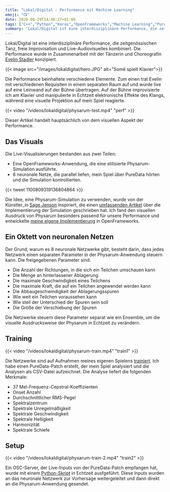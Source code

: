 ```yaml
---
title: "Lokal/Digital - Performance mit Machine Learning"
emoji: "📺"
date: 2020-08-29T14:40:27+01:00
tags: ["C++","Python","Keras","OpenFrameworks","Machine Learning","PureData"]
summary: "Lokal/Digital ist eine interdisziplinäre Performance, die zeitgenössischen Tanz, freie Improvisation und Live-Audiovisuals durch den Einsatz von Machine Learning kombiniert."
---
```


Lokal/Digital ist eine interdisziplinäre Performance, die zeitgenössischen
Tanz, freie Improvisation und Live-Audiovisuelles kombiniert. Die Performance
wurde in Zusammenarbeit mit der Tänzerin und Choreografin [Evelin
Stadler](https://atelierhaus-stadler-gerhardt.jimdo.com/atelierhaus/stadler)
konzipiert.

{{< image 
src="/images/lokaldigital/hero.JPG" 
alt="Somē spielt Klavier">}}

Die Performance beinhaltete verschiedene Elemente. Zum einen trat Evelin mit
verschiedenen Requisiten in einem separaten Raum auf und wurde live auf eine
Leinwand auf der Bühne übertragen. Auf der Bühne improvisierte ich am Klavier
und manipulierte in Echtzeit elektronische Effekte des Klangs, während eine
visuelle Projektion auf mein Spiel reagierte.

{{< video "/videos/lokaldigital/physarum-test.mp4" "perf" >}}

Dieser Artikel handelt hauptsächlich von dem visuellen Aspekt der Performance.

## Das Visuals

Die Live-Visualisierungen bestanden aus zwei Teilen:
- Eine OpenFrameworks-Anwendung, die eine stilisierte Physarum-Simulation ausführte.
- 8 neuronale Netze, die parallel liefen, mein Spiel über PureData hörten und die Simulation kontrollierten.

{{< tweet 1100809319136804864 >}} 

Die Idee, eine Physarum-Simulation zu verwenden, wurde von der Künstler_in [Sage
Jenson](https://www.sagejenson.com) inspiriert, die einen [umfassenden
Artikel](https://cargocollective.com/sagejenson/physarum) über die
Implementierung der Simulation geschrieben hat. Ich fand den visuellen Ausdruck
von Physarum besonders passend für unsere Performance und entwickelte [meine
eigene Implementierung](https://github.com/somecho/openframeworks-physarum) in
OpenFrameworks.

## Ein Oktett von neuronalen Netzen

Der Grund, warum es 8 neuronale Netzwerke gibt, besteht darin, dass jedes
Netzwerk einen separaten Parameter in der Physarum-Anwendung steuern kann. Die
freigegebenen Parameter sind:

- Die Anzahl der Richtungen, in die sich ein Teilchen umschauen kann
- Die Menge an hinterlassener Ablagerung
- Die maximale Geschwindigkeit eines Teilchens
- Die maximale Kraft, die auf ein Teilchen angewendet werden kann
- Die Abbaugeschwindigkeit der Ablagerungsspuren
- Wie weit ein Teilchen voraussehen kann
- Wie steil der Unterschied der Spuren sein soll
- Die Größe der Verschiebung der Spuren

Die Netzwerke steuern diese Parameter separat wie ein Ensemble, um die visuelle
Ausdrucksweise der Physarum in Echtzeit zu verändern.

## Training

{{< video "/videos/lokaldigital/physarum-train.mp4" "train1" >}}

Die Netzwerke sind auf Aufnahmen meines eigenen Spielens
[trainiert](https://github.com/somecho/lokal-digital/blob/master/notebooks/csvtonumpy2.ipynb).
Ich habe einen PureData-Patch erstellt, der mein Spiel analysiert und die
Analysen als CSV-Datei aufzeichnet. Die Analyse liefert die folgenden Merkmale:

- 37 Mel-Frequenz-Cepstral-Koeffizienten
- Onset Anzahl
- Durchschnittlicher RMS-Pegel
- Spektralzentrum
- Spektrale Unregelmäßigkeit
- Spektrale Geschwindigkeit
- Spektrale Helligkeit
- Harmonizität
- Spektrale Schiefe

## Setup

{{< video "/videos/lokaldigital/physarum-train-2.mp4" "train2" >}}

Ein OSC-Server, der Live-Inputs von der PureData-Patch empfangen hat, wurde mit
einem
[Python-Skript](https://github.com/somecho/lokal-digital/blob/master/lokaldigital.py)
in Echtzeit ausfgeführt. Diese Inputs wurden an das neuronale Netzwerk zur
Vorhersage weitergeleitet und dann direkt an die Physarum-Anwendung gesendet.

